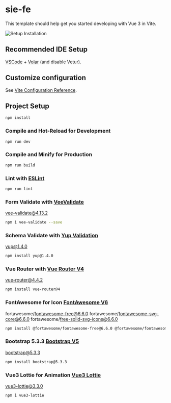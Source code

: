 # sie-fe

This template should help get you started developing with Vue 3 in Vite.

![Setup Installation](./assets/setup-instalasi-project.jpeg)

## Recommended IDE Setup

[VSCode](https://code.visualstudio.com/) + [Volar](https://marketplace.visualstudio.com/items?itemName=Vue.volar) (and disable Vetur).

## Customize configuration

See [Vite Configuration Reference](https://vitejs.dev/config/).

## Project Setup

```sh
npm install
```

### Compile and Hot-Reload for Development

```sh
npm run dev
```

### Compile and Minify for Production

```sh
npm run build
```

### Lint with [ESLint](https://eslint.org/)

```sh
npm run lint
```

### Form Validate with [VeeValidate](https://vee-validate.logaretm.com/v4/guide/overview/)

vee-validate@4.13.2

```sh
npm i vee-validate --save
```

### Schema Validate with [Yup Validation](https://vee-validate.logaretm.com/v4/guide/overview/)

yup@1.4.0

```sh
npm install yup@1.4.0
```

### Vue Router with [Vue Router V4](https://router.vuejs.org/installation.html)

vue-router@4.4.2

```sh
npm install vue-router@4
```

### FontAwesome for Icon [FontAwesome V6](https://fontawesome.com/v5/icons/bootstrap?f=brands&s=solid)

fortawesome/fontawesome-free@6.6.0
fortawesome/fontawesome-svg-core@6.6.0
fortawesome/free-solid-svg-icons@6.6.0

```sh
npm install @fortawesome/fontawesome-free@6.6.0 @fortawesome/fontawesome-svg-core@6.6.0 @fortawesome/free-solid-svg-icons@6.6.0 @fortawesome/vue-fontawesome@3.0.8
```

### Bootstrap 5.3.3 [Bootstrap V5](https://getbootstrap.com/docs/5.0/getting-started/introduction/)

bootstrap@5.3.3

```sh
npm install bootstrap@5.3.3
```

### Vue3 Lottie for Animation [Vue3 Lottie](https://www.npmjs.com/package/vue3-lottie)

vue3-lottie@3.3.0

```sh
npm i vue3-lottie
```
